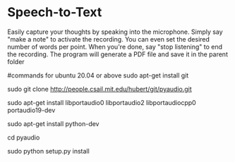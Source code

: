 # Speech-to-Text
Easily capture your thoughts by speaking into the microphone. Simply say "make a note" to activate the recording. You can even set the desired number of words per point. When you're done, say "stop listening" to end the recording. The program will generate a PDF file and save it in the parent folder

#commands for ubuntu 20.04 or above
sudo apt-get install git

sudo git clone http://people.csail.mit.edu/hubert/git/pyaudio.git

sudo apt-get install libportaudio0 libportaudio2 libportaudiocpp0 portaudio19-dev

sudo apt-get install python-dev

cd pyaudio

sudo python setup.py install
